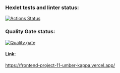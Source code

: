 ### Hexlet tests and linter status:
[![Actions Status](https://github.com/GromoZeus/frontend-project-11/actions/workflows/hexlet-check.yml/badge.svg)](https://github.com/GromoZeus/frontend-project-11/actions)

### Quality Gate status:
[![Quality gate](https://sonarcloud.io/api/project_badges/quality_gate?project=GromoZeus_frontend-project-11)](https://sonarcloud.io/summary/new_code?id=GromoZeus_frontend-project-11)

#### Link:
https://frontend-project-11-umber-kappa.vercel.app/
